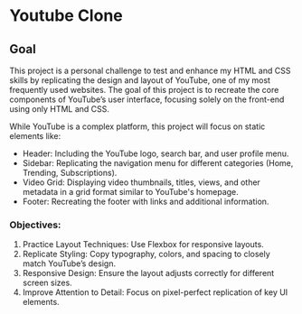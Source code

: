 # Youtube Clone

## Goal

This project is a personal challenge to test and enhance my HTML and CSS skills by replicating the design and layout of YouTube, one of my most frequently used websites. The goal of this project is to recreate the core components of YouTube’s user interface, focusing solely on the front-end using only HTML and CSS.

While YouTube is a complex platform, this project will focus on static elements like:

- Header: Including the YouTube logo, search bar, and user profile menu.
- Sidebar: Replicating the navigation menu for different categories (Home, Trending, Subscriptions).
- Video Grid: Displaying video thumbnails, titles, views, and other metadata in a grid format similar to YouTube's homepage.
- Footer: Recreating the footer with links and additional information.

### Objectives:

1. Practice Layout Techniques: Use Flexbox for responsive layouts.
2. Replicate Styling: Copy typography, colors, and spacing to closely match YouTube’s design.
3. Responsive Design: Ensure the layout adjusts correctly for different screen sizes.
4. Improve Attention to Detail: Focus on pixel-perfect replication of key UI elements.
